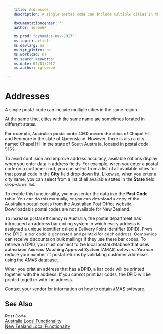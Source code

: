 ```yaml
---
    title: Addresses 
    description: A single postal code can include multiple cities in the same region.
    
    documentationcenter: ''
    author: SorenGP

    ms.prod: "dynamics-nav-2017"
    ms.topic: article
    ms.devlang: na
    ms.tgt_pltfrm: na
    ms.workload: na
    ms.search.keywords:
    ms.date: 07/01/2017
    ms.author: sgroespe

---
```

# Addresses
A single postal code can include multiple cities in the same region.  
  
 At the same time, cities with the same name are sometimes located in different states.  
  
 For example, Australian postal code 4069 covers the cities of Chapel Hill and Kenmore in the state of Queensland. However, there is also a city named Chapel Hill in the state of South Australia, located in postal code 5153.  
  
 To avoid confusion and improve address accuracy, available options display when you enter data in address fields. For example, when you enter a postal code on a customer card, you can select from a list of all available cities for that postal code in the **City** field drop-down list. Likewise, when you enter a city name, you can select from a list of all available states in the **State** field drop-down list.  
  
 To enable this functionality, you must enter the data into the **Post Code** table. You can do this manually, or you can download a copy of the Australian postal codes from the Australian Post Office website. Downloadable postal codes are not available for New Zealand.  
  
 To increase postal efficiency in Australia, the postal department has introduced an address bar coding system in which every address is assigned a unique identifier called a Delivery Point Identifier (DPID). From the DPID, a bar code is generated and printed for each address. Companies can receive discounts on bulk mailings if they use these bar codes. To retrieve a DPID, you must connect to the local postal database that uses authorized Address Matching Approval System (AMAS) software. You can reduce your number of postal returns by validating customer addresses using the AMAS database.  
  
 When you print an address that has a DPID, a bar code will be printed together with the address. If you cannot print bar codes, the DPID will be printed together with the address.  
  
 Contact your vendor for information on how to obtain AMAS software.  
  
## See Also  
 Post Code   
 [Australia Local Functionality](../Australia/australia-local-functionality.md)   
 [New Zealand Local Functionality](new-zealand-local-functionality.md)